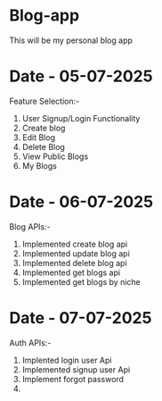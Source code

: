 # Blog-app

This will be my personal blog app

# Date - 05-07-2025

Feature Selection:-

1. User Signup/Login Functionality
2. Create blog
3. Edit Blog
4. Delete Blog
5. View Public Blogs
6. My Blogs

# Date - 06-07-2025

Blog APIs:-

1. Implemented create blog api
2. Implemented update blog api
3. Implemented delete blog api
4. Implemented get blogs api
5. Implemented get blogs by niche


# Date - 07-07-2025

Auth APIs:-

1. Implented login user Api
2. Implemented signup user Api
3. Implement forgot password
4. 
